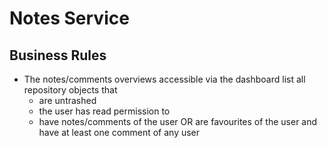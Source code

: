 # Notes Service

## Business Rules
- The notes/comments overviews accessible via the dashboard list all repository objects that
  - are untrashed
  - the user has read permission to
  - have notes/comments of the user OR are favourites of the user and have at least one comment of any user
